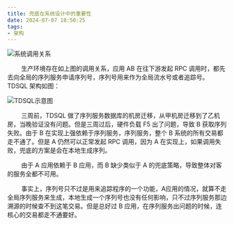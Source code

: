 ```yaml
---
title: 兜底在系统设计中的重要性
date: 2024-07-07 18:50:25
tags:
- 架构
---
```


![系统调用关系](/pic/工程/兜底在系统设计中的重要性/系统调用关系.png)

&ensp;&ensp;&ensp;&ensp; 生产环境存在如上图的调用关系，应用 AB 在往下游发起 RPC 调用时，都先去向全局的序列服务申请序列号，序列号用来作为全局流水号或者追踪号。TDSQL 架构如图：

![TDSQL示意图](/pic/工程/兜底在系统设计中的重要性/TDSQL示意图.png)

&ensp;&ensp;&ensp;&ensp; 三周前，TDSQL 做了序列服务数据库的机房迁移，从甲机房迁移到了乙机房，当晚验证没有问题。但是三周过后，硬件负载 F5 出了问题，导致 B 获取序列失败。由于 B 在实现上强依赖于序列服务，序列服务，整个 B 系统的所有交易都走不通了。但是 A 仍然可以正常发起 RPC 调用，因为 A 在实现上，如果调用失败，兜底的方案是会在本地生成序列。

&ensp;&ensp;&ensp;&ensp; 由于 A 应用依赖于 B 应用，而 B 缺少类似于 A 的兜底策略，导致整体对客的服务全都不可用。

&ensp;&ensp;&ensp;&ensp; 事实上，序列号只不过是用来追踪程序的一个功能，A应用的情况，就算不走全局序列服务来生成，本地生成一个序列号也没有任何影响，只不过序列服务那边溯源的时候查不到这笔交易。但是总好过 B 应用，在序列服务出问题的时候，连核心的交易都走不通要好。


